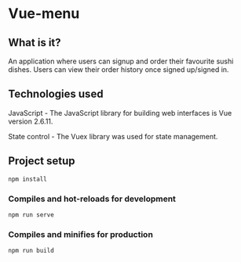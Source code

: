 # Vue-menu

## What is it?

An application where users can signup and order their favourite sushi dishes. Users can view their order history once signed up/signed in.

## Technologies used

JavaScript - The JavaScript library for building web interfaces is Vue version 2.6.11.

State control - The Vuex library was used for state management.

## Project setup

```
npm install
```

### Compiles and hot-reloads for development
```
npm run serve
```

### Compiles and minifies for production
```
npm run build
